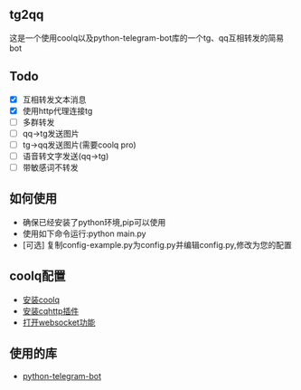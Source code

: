 ## tg2qq
这是一个使用coolq以及python-telegram-bot库的一个tg、qq互相转发的简易bot
## Todo
- [x] 互相转发文本消息
- [x] 使用http代理连接tg 
- [ ] 多群转发
- [ ] qq->tg发送图片
- [ ] tg->qq发送图片(需要coolq pro)
- [ ] 语音转文字发送(qq->tg)
- [ ] 带敏感词不转发
## 如何使用
* 确保已经安装了python环境,pip可以使用
* 使用如下命令运行:python main.py
* [可选] 复制config-example.py为config.py并编辑config.py,修改为您的配置
## coolq配置
* [安装coolq](https://cqp.cc/)
* [安装cqhttp插件](https://github.com/richardchien/coolq-http-api/releases)
* [打开websocket功能](https://cqhttp.cc/docs/4.15/#/WebSocketAPI)
## 使用的库
* [python-telegram-bot](https://github.com/python-telegram-bot/python-telegram-bot)
